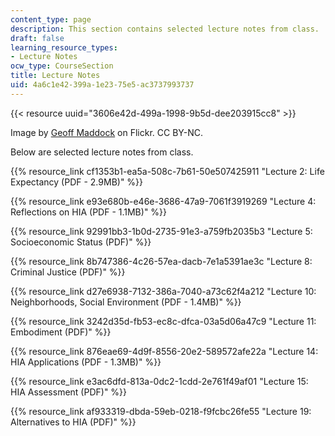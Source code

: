 ```yaml
---
content_type: page
description: This section contains selected lecture notes from class.
draft: false
learning_resource_types:
- Lecture Notes
ocw_type: CourseSection
title: Lecture Notes
uid: 4a6c1e42-399a-1e23-75e5-ac3737993737
---
```

{{< resource uuid="3606e42d-499a-1998-9b5d-dee203915cc8" >}}

Image by [Geoff Maddock](https://flic.kr/p/4zTFVm) on Flickr. CC BY-NC.

Below are selected lecture notes from class.

{{% resource_link cf1353b1-ea5a-508c-7b61-50e507425911 "Lecture 2: Life Expectancy (PDF - 2.9MB)" %}}

{{% resource_link e93e680b-e46e-3686-47a9-7061f3919269 "Lecture 4: Reflections on HIA (PDF - 1.1MB)" %}}

{{% resource_link 92991bb3-1b0d-2735-91e3-a759fb2035b3 "Lecture 5: Socioeconomic Status (PDF)" %}}

{{% resource_link 8b747386-4c26-57ea-dacb-7e1a5391ae3c "Lecture 8: Criminal Justice (PDF)" %}}

{{% resource_link d27e6938-7132-386a-7040-a73c62f4a212 "Lecture 10: Neighborhoods, Social Environment (PDF - 1.4MB)" %}}

{{% resource_link 3242d35d-fb53-ec8c-dfca-03a5d06a47c9 "Lecture 11: Embodiment (PDF)" %}}

{{% resource_link 876eae69-4d9f-8556-20e2-589572afe22a "Lecture 14: HIA Applications (PDF - 1.3MB)" %}}

{{% resource_link e3ac6dfd-813a-0dc2-1cdd-2e761f49af01 "Lecture 15: HIA Assessment (PDF)" %}}

{{% resource_link af933319-dbda-59eb-0218-f9fcbc26fe55 "Lecture 19: Alternatives to HIA (PDF)" %}}